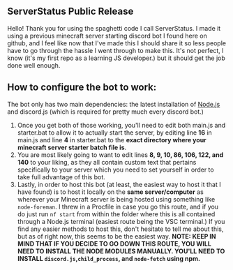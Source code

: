 ## ServerStatus Public Release 
Hello! Thank you for using the spaghetti code I call ServerStatus. I made it using a previous minecraft server starting discord bot I found here on github, and I feel like now that I've made this I should share it so less people have to go through the hassle I went through to make this. It's not perfect, I know (it's my first repo as a learning JS developer.) but it should get the job done well enough.

## How to configure the bot to work:
The bot only has two main dependencies: the latest installation of [Node.js](https://nodejs.org/en/) and discord.js (which is required for pretty much every discord bot.) 

 1. Once you get both of those working, you'll need to edit both main.js and starter.bat to allow it to actually start the server, by editing line **16** in main.js and line **4** in starter.bat to the **exact directory where your minecraft server starter batch file is**.
 2. You are most likely going to want to edit lines **8, 9, 10, 86, 106, 122, and 140** to your liking, as they all contain custom text that pertains specifically to your server which you need to set yourself in order to take full advantage of this bot.
 3. Lastly, in order to host this bot (at least, the easiest way to host it that I have found) is to host it locally on the **same server/computer** as wherever your Minecraft server is being hosted using something like `node-foreman`. I threw in a Procfile in case you go this route, and if you do just run `nf start` from within the folder where this is all contained through a Node.js terminal (easiest route being the VSC terminal.) If you find any easier methods to host this, don't hesitate to tell me about this, but as of right now, this seems to be the easiest way. **NOTE: KEEP IN MIND THAT IF YOU DECIDE TO GO DOWN THIS ROUTE, YOU WILL NEED TO INSTALL THE NODE MODULES MANUALLY. YOU'LL NEED TO INSTALL `discord.js`,`child_process`, and `node-fetch` using npm.**


